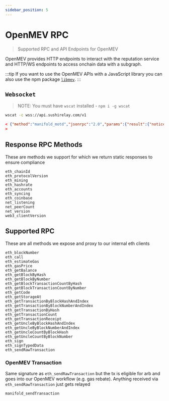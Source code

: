 ```yaml
---
sidebar_position: 5
---
```


# OpenMEV RPC

> Supported RPC and API Endpoints for OpenMEV

OpenMEV provides HTTP endpoints to interact with the reputation service and HTTP/WS endpoints to access onchain data
with a subgraph.

:::tip If you want to use the OpenMEV APIs with a JavaScript library you can also use the npm package
[`libmev`](https://github.com/manifoldfinance/libmev). :::

## `Websocket`

> NOTE: You must have `wscat` installed - `npm i -g wscat`

```bash title="Shell"
wscat -c wss://api.sushirelay.com/v1
```

```json title="Response"
< {"method":"manifold_motd","jsonrpc":"2.0","params":{"result":{"notice":"THIS IS A NOTICE OF MONITORING OF MANIFOLD FINANCE, INC NETWORK INFORMATION SYSTEMS  By logging into Manifold Finance, Inc computer systems, you acknowledge and consent to monitoring of this system.  Network Policy <https://docs.manifoldfinance.com/network/policy>  By using this network, you certify that you have read, understand, and agree to abide by the Rules of Behavior for Manifold Finance Network Platform."}}}
>
```

## Response RPC Methods

These are methods we support for which we return static responses to ensure compliance

```
eth_chainId
eth_protocolVersion
eth_mining
eth_hashrate
eth_accounts
eth_syncing
eth_coinbase
net_listening
net_peerCount
net_version
web3_clientVersion
```

## Supported RPC

These are all methods we expose and proxy to our internal eth clients

```
eth_blockNumber
eth_call
eth_estimateGas
eth_gasPrice
eth_getBalance
eth_getBlockByHash
eth_getBlockByNumber
eth_getBlockTransactionCountByHash
eth_getBlockTransactionCountByNumber
eth_getCode
eth_getStorageAt
eth_getTransactionByBlockHashAndIndex
eth_getTransactionByBlockNumberAndIndex
eth_getTransactionByHash
eth_getTransactionCount
eth_getTransactionReceipt
eth_getUncleByBlockHashAndIndex
eth_getUncleByBlockNumberAndIndex
eth_getUncleCountByBlockHash
eth_getUncleCountByBlockNumber
eth_sign
eth_signTypedData
eth_sendRawTransaction
```

### OpenMEV Transaction

Same signature as `eth_sendRawTransaction` but the tx is eligible for arb and goes into our OpenMEV workflow (e.g. gas
rebate). Anything received via `eth_sendRawTransaction` just gets relayed

```
manifold_sendTransaction
```
